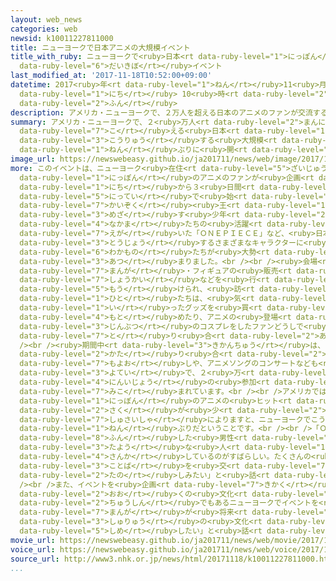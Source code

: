 ```yaml
---
layout: web_news
categories: web
newsid: k10011227811000
title: ニューヨークで日本アニメの大規模イベント
title_with_ruby: ニューヨークで<ruby>日本<rt data-ruby-level="1">にっぽん</rt></ruby>アニメの<ruby>大規模<rt
  data-ruby-level="6">だいきぼ</rt></ruby>イベント
last_modified_at: '2017-11-18T10:52:00+09:00'
datetime: 2017<ruby>年<rt data-ruby-level="1">ねん</rt></ruby>11<ruby>月<rt data-ruby-level="1">がつ</rt></ruby>18<ruby>日<rt
  data-ruby-level="1">にち</rt></ruby> 10<ruby>時<rt data-ruby-level="2">じ</rt></ruby>52<ruby>分<rt
  data-ruby-level="2">ふん</rt></ruby>
description: アメリカ・ニューヨークで、２万人を超える日本のアニメのファンが交流する大規模なイベントが、およそ１０年ぶりに開かれました。
summary: アメリカ・ニューヨークで、２<ruby>万人<rt data-ruby-level="2">まんにん</rt></ruby>を<ruby>超<rt
  data-ruby-level="7">こ</rt></ruby>える<ruby>日本<rt data-ruby-level="1">にっぽん</rt></ruby>のアニメのファンが<ruby>交流<rt
  data-ruby-level="3">こうりゅう</rt></ruby>する<ruby>大規模<rt data-ruby-level="6">だいきぼ</rt></ruby>なイベントが、およそ１０<ruby>年<rt
  data-ruby-level="1">ねん</rt></ruby>ぶりに<ruby>開<rt data-ruby-level="3">ひら</rt></ruby>かれました。
image_url: https://newswebeasy.github.io/ja201711/news/web/image/2017/11/18/K10011227811_1711181216_1711181218_01_03.jpg
more: このイベントは、ニューヨーク<ruby>在住<rt data-ruby-level="5">ざいじゅう</rt></ruby>の<ruby>日本<rt
  data-ruby-level="1">にっぽん</rt></ruby>のアニメのファンが<ruby>企画<rt data-ruby-level="7">きかく</rt></ruby>して１７<ruby>日<rt
  data-ruby-level="1">にち</rt></ruby>から３<ruby>日間<rt data-ruby-level="2">にちかん</rt></ruby>の<ruby>日程<rt
  data-ruby-level="5">にってい</rt></ruby>で<ruby>始<rt data-ruby-level="3">はじ</rt></ruby>まったもので、<ruby>海賊<rt
  data-ruby-level="7">かいぞく</rt></ruby><ruby>王<rt data-ruby-level="1">おう</rt></ruby>を<ruby>目指<rt
  data-ruby-level="3">めざ</rt></ruby>す<ruby>少年<rt data-ruby-level="2">しょうねん</rt></ruby>と<ruby>仲間<rt
  data-ruby-level="4">なかま</rt></ruby>たちの<ruby>活躍<rt data-ruby-level="7">かつやく</rt></ruby>を<ruby>描<rt
  data-ruby-level="7">えが</rt></ruby>いた「ＯＮＥＰＩＥＣＥ」など、<ruby>日本<rt data-ruby-level="1">にっぽん</rt></ruby>のアニメに<ruby>登場<rt
  data-ruby-level="3">とうじょう</rt></ruby>するさまざまなキャラクターに<ruby>扮<rt data-ruby-level="8">ふん</rt></ruby>した<ruby>若者<rt
  data-ruby-level="6">わかもの</rt></ruby>たちが<ruby>大勢<rt data-ruby-level="5">おおぜい</rt></ruby><ruby>集<rt
  data-ruby-level="3">あつ</rt></ruby>まりました。<br /><br /><ruby>会場<rt data-ruby-level="2">かいじょう</rt></ruby>には、<ruby>漫画<rt
  data-ruby-level="7">まんが</rt></ruby>・フィギュアの<ruby>販売<rt data-ruby-level="7">はんばい</rt></ruby>や、ゲームの<ruby>紹介<rt
  data-ruby-level="7">しょうかい</rt></ruby>などを<ruby>行<rt data-ruby-level="2">おこな</rt></ruby>うおよそ２００のブースが<ruby>設<rt
  data-ruby-level="5">もう</rt></ruby>けられ、<ruby>訪<rt data-ruby-level="7">おとず</rt></ruby>れた<ruby>人<rt
  data-ruby-level="1">ひと</rt></ruby>たちは、<ruby>気<rt data-ruby-level="1">き</rt></ruby>に<ruby>入<rt
  data-ruby-level="1">い</rt></ruby>ったグッズを<ruby>買<rt data-ruby-level="4">か</rt></ruby>い<ruby>求<rt
  data-ruby-level="4">もと</rt></ruby>めたり、アニメの<ruby>登場<rt data-ruby-level="3">とうじょう</rt></ruby><ruby>人物<rt
  data-ruby-level="3">じんぶつ</rt></ruby>のコスプレをしたファンどうしで<ruby>写真<rt data-ruby-level="3">しゃしん</rt></ruby>を<ruby>撮<rt
  data-ruby-level="7">と</rt></ruby>り<ruby>合<rt data-ruby-level="2">あ</rt></ruby>ったりしていました。<br
  /><br /><ruby>期間中<rt data-ruby-level="3">きかんちゅう</rt></ruby>は、アニメの<ruby>魅力<rt data-ruby-level="7">みりょく</rt></ruby>について<ruby>語<rt
  data-ruby-level="2">かた</rt></ruby>り<ruby>合<rt data-ruby-level="2">あ</rt></ruby>う<ruby>催<rt
  data-ruby-level="7">もよお</rt></ruby>しや、アニメソングのコンサートなども<ruby>行<rt data-ruby-level="2">おこな</rt></ruby>われる<ruby>予定<rt
  data-ruby-level="3">よてい</rt></ruby>で、２<ruby>万<rt data-ruby-level="2">まん</rt></ruby><ruby>人以上<rt
  data-ruby-level="4">にんいじょう</rt></ruby>の<ruby>参加<rt data-ruby-level="4">さんか</rt></ruby>が<ruby>見込<rt
  data-ruby-level="7">みこ</rt></ruby>まれています。<br /><br />アメリカでは、<ruby>近年<rt data-ruby-level="2">きんねん</rt></ruby><ruby>日本<rt
  data-ruby-level="1">にっぽん</rt></ruby>のアニメの<ruby>ヒット<rt data-ruby-level="2">ひっと</rt></ruby><ruby>作<rt
  data-ruby-level="2">さく</rt></ruby>が<ruby>少<rt data-ruby-level="2">すく</rt></ruby>なかったこともあり、<ruby>主催者<rt
  data-ruby-level="7">しゅさいしゃ</rt></ruby>によりますと、ニューヨークでこうしたイベントが<ruby>開<rt data-ruby-level="3">ひら</rt></ruby>かれるのはおよそ１０<ruby>年<rt
  data-ruby-level="1">ねん</rt></ruby>ぶりだということです。<br /><br />「ＯＮＥＰＩＥＣＥ」のキャラクターに<ruby>扮<rt
  data-ruby-level="8">ふん</rt></ruby>した<ruby>男性<rt data-ruby-level="5">だんせい</rt></ruby>は「ニューヨークらしく<ruby>多様<rt
  data-ruby-level="3">たよう</rt></ruby>な<ruby>人<rt data-ruby-level="1">ひと</rt></ruby>たちが<ruby>参加<rt
  data-ruby-level="4">さんか</rt></ruby>しているのがすばらしい。たくさんの<ruby>人<rt data-ruby-level="1">ひと</rt></ruby>と<ruby>言葉<rt
  data-ruby-level="3">ことば</rt></ruby>を<ruby>交<rt data-ruby-level="7">か</rt></ruby>わして<ruby>楽<rt
  data-ruby-level="2">たの</rt></ruby>しみたい」と<ruby>話<rt data-ruby-level="2">はな</rt></ruby>していました。<br
  /><br />また、イベントを<ruby>企画<rt data-ruby-level="7">きかく</rt></ruby>した１<ruby>人<rt data-ruby-level="1">にん</rt></ruby>のピーター・タタラさんは「<ruby>多<rt
  data-ruby-level="2">おお</rt></ruby>くの<ruby>文化<rt data-ruby-level="3">ぶんか</rt></ruby>の<ruby>中心<rt
  data-ruby-level="2">ちゅうしん</rt></ruby>でもあるニューヨークでイベントを<ruby>開<rt data-ruby-level="3">ひら</rt></ruby>くことで、アニメや<ruby>漫画<rt
  data-ruby-level="7">まんが</rt></ruby>が<ruby>将来<rt data-ruby-level="6">しょうらい</rt></ruby>、サブカルチャーではなく、<ruby>主流<rt
  data-ruby-level="3">しゅりゅう</rt></ruby>の<ruby>文化<rt data-ruby-level="3">ぶんか</rt></ruby>になれることを<ruby>示<rt
  data-ruby-level="5">しめ</rt></ruby>したい」と<ruby>話<rt data-ruby-level="2">はな</rt></ruby>していました。
movie_url: https://newswebeasy.github.io/ja201711/news/web/movie/2017/11/18/k10011227811_201711181216_201711181217.mp4
voice_url: https://newswebeasy.github.io/ja201711/news/web/voice/2017/11/18/k10011227811_201711181216_201711181217.mp3
source_url: http://www3.nhk.or.jp/news/html/20171118/k10011227811000.html
...
```


